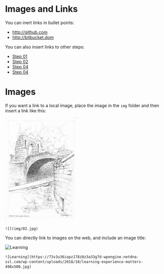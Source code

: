 # Images and Links

You can inert links in bullet points:

- <http://github.com>
- <http://bitbucket.dom>

You can also insert links to other steps:

- [Step 01](#/01.Text)
- [Step 02](#/02.Tables)
- [Step 04](#/04.Properties.yaml)
- [Step 04](#/05.Exercises)

# Images

If you want a link to a local image, place the image in the `img` folder and then insert a link like this:

![](img/02.jpg)

~~~
![](img/02.jpg)
~~~

You can directly link to images on the web, and include an image title:

![Learning](https://73v3u36iopz178i0z3a33g7d-wpengine.netdna-ssl.com/wp-content/uploads/2018/10/learning-experience-matters-498x500.jpg)


~~~
![Learning](https://73v3u36iopz178i0z3a33g7d-wpengine.netdna-ssl.com/wp-content/uploads/2018/10/learning-experience-matters-498x500.jpg)
~~~
<br />